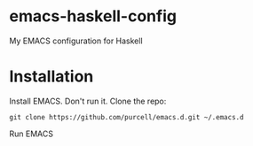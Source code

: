 # emacs-haskell-config
My EMACS configuration for Haskell

# Installation
Install EMACS. Don't run it. Clone the repo:

```
git clone https://github.com/purcell/emacs.d.git ~/.emacs.d
```

Run EMACS